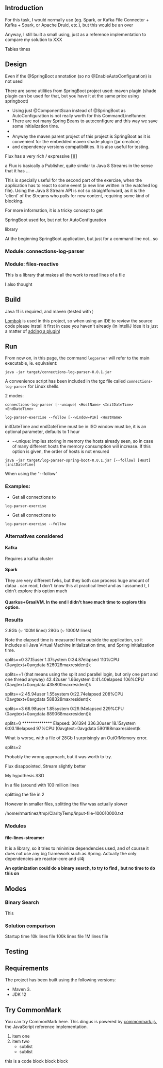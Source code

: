 ## Introduction

For this task, I would normally use (eg. Spark, or Kafka File Connector + Kafka + Spark, or Apache Druid, etc.), but this would be an over

Anyway, I still built a small using, just as a reference implementation to compare my solution to XXX


Tables times


## Design

Even if the @SpringBoot annotation (so no @EnableAutoConfiguration) is not used

There are some utilities from SpringBoot project used: maven plugin (shade plugin can be used for that, but you have it at the same price using springboot)


 * Using just @ComponentScan instead of @SpringBoot as AutoConfiguration is not really worth for this CommandLineRunner.
 * There are not many Spring Beans to autoconfigure and this way we save some initialization time.
 *
 * Anyway the maven parent project of this project is SpringBoot as it is convenient for the embedded maven shade plugin (jar creation)
 * and dependency versions compatibilities. It is also useful for testing.


Flux has a very rich / expressive [][]

a Flux is basically a Publisher, quite similar to Java 8 Streams in the sense that it has ...

This is specially useful for the second part of the exercise, when the application has to react to some event (a new line written in the watched log file). Using the Java 8 Stream API is not so straightforward, as it is the 'client' of the Streams who *pulls* for new content, requiring some kind of blocking. 

For more information, it is a tricky concept to get

SpringBoot used for, but not for AutoConfiguration


library

At the beginning SpringBoot application, but just for a command line not.. so





### Module: connections-log-parser

### Module: files-reactive

This is a library that makes all the work to read lines of a file

I also thought



## Build

Java 11 is required, and maven (tested with )

[Lombok](https://projectlombok.org/) is used in this project, so when using an IDE to review the source code please install it first in case you haven't already (in IntelliJ Idea it is just a matter of [adding a plugin](https://projectlombok.org/setup/intellij))



## Run

From now on, in this page, the command `logparser` will refer to the main executable, ie. equivalent:

`java -jar target/connections-log-parser-0.0.1.jar`

A convenience script has been included in the tgz file called `connections-log-parser` for Linux shells.
  

2 modes:

`connections-log-parser [--unique] <HostName> <InitDateTime> <EndDateTime>`
 
`log-parser-exercise --follow [--window=P1H] <HostName>`

initDateTime and endDateTime must be in ISO
window must be, it is an optional parameter, defaults to 1 hour

- --unique: implies storing in memory the hosts already seen, so in case of many different hosts the memory consumption will increase. If this option is given, the order of hosts is not ensured

`java -jar target/log-parser-spring-boot-0.0.1.jar [--follow] [Host] [initDateTime] `

When using the "--follow"

### Examples:

- Get all connections to 

`log-parser-exercise `

- Get all connections to 

`log-parser-exercise --follow `





### Alternatives considered

#### Kafka

Requires a kafka cluster

#### Spark

They are very different fwks, but they both can process huge amount of dataa . can read, I don't know this at practical level and as I assumed t, I didn't explore this option much


#### Quarkus+GraalVM. In the end I didn't have much time to explore this option. 



### Results


2.8Gb (~ 100M lines)
28Gb (~ 1000M lines)

Note the elapsed time is measured from outside the application, so it includes all Java Virtual Machine initialization time, and Spring initialization time.

splits==0
37.15user 1.37system 0:34.87elapsed 110%CPU (0avgtext+0avgdata 526028maxresident)k

splits==1 (that means using the split and parallel login, but only one part and one thread anyway)
42.42user 1.66system 0:41.40elapsed 106%CPU (0avgtext+0avgdata 435800maxresident)k

splits==2
45.94user 1.55system 0:22.74elapsed 208%CPU (0avgtext+0avgdata 588328maxresident)k

splits==3
66.98user 1.85system 0:29.94elapsed 229%CPU (0avgtext+0avgdata 889068maxresident)k

splits=0
************** Elapsed: 361394
336.30user 18.15system 6:03.18elapsed 97%CPU (0avgtext+0avgdata 590188maxresident)k

What is worse, with a file of 28Gb I surprisingly an OutOfMemory error.



splits=2

Probably the wrong approach, but it was worth to try.

Flux disappointed, Stream slightly better

My hypothesis SSD

In a file (around with 100 million lines 

splitting the file in 2

However in smaller files, splitting the filw was actually slower

/home/rmartinez/tmp/ClarityTemp/input-file-100010000.txt



### Modules

#### file-lines-streamer

It is a library, so it tries to minimize dependencies used, and of course it does not use any big framework such as Spring. Actually the only dependencies are reactor-core and sl4j


**An optimization could do a binary search, to try to find , but no time to do this on**





## Modes

### Binary Search

This 


### Solution comparison

Startup time
10k lines file
100k lines file
1M lines file


## Testing


## Requirements

The project has been built using the following versions:

- Maven 3.
- JDK 12 





## Try CommonMark

You can try CommonMark here.  This dingus is powered by [commonmark.js](https://github.com/jgm/commonmark.js), the JavaScript reference implementation.

1. item one
2. item two
   - sublist
   - sublist

this is a code block
	block
	block





